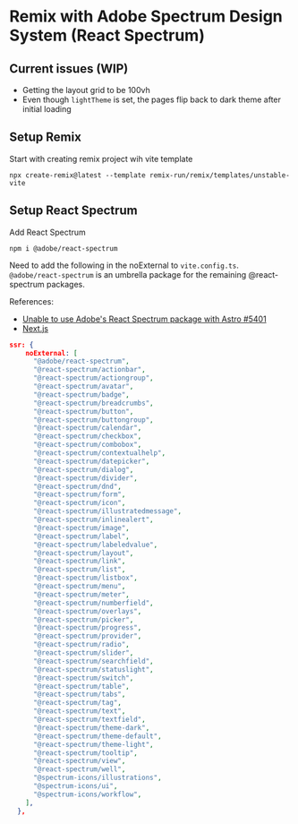 # Remix with Adobe Spectrum Design System (React Spectrum)

## Current issues (WIP)

- Getting the layout grid to be 100vh
- Even though `lightTheme` is set, the pages flip back to dark theme after initial loading

## Setup Remix

Start with creating remix project wih vite template

```shell
npx create-remix@latest --template remix-run/remix/templates/unstable-vite
```

## Setup React Spectrum

Add React Spectrum

```shell
npm i @adobe/react-spectrum
```

Need to add the following in the noExternal to `vite.config.ts`. `@adobe/react-spectrum` is an umbrella package for the remaining @react-spectrum packages.

References:

- [Unable to use Adobe's React Spectrum package with Astro
  #5401](https://github.com/adobe/react-spectrum/issues/5401#issuecomment-1815445715)
- [Next.js](https://react-spectrum.adobe.com/react-spectrum/ssr.html#nextjs)

```json
ssr: {
    noExternal: [
      "@adobe/react-spectrum",
      "@react-spectrum/actionbar",
      "@react-spectrum/actiongroup",
      "@react-spectrum/avatar",
      "@react-spectrum/badge",
      "@react-spectrum/breadcrumbs",
      "@react-spectrum/button",
      "@react-spectrum/buttongroup",
      "@react-spectrum/calendar",
      "@react-spectrum/checkbox",
      "@react-spectrum/combobox",
      "@react-spectrum/contextualhelp",
      "@react-spectrum/datepicker",
      "@react-spectrum/dialog",
      "@react-spectrum/divider",
      "@react-spectrum/dnd",
      "@react-spectrum/form",
      "@react-spectrum/icon",
      "@react-spectrum/illustratedmessage",
      "@react-spectrum/inlinealert",
      "@react-spectrum/image",
      "@react-spectrum/label",
      "@react-spectrum/labeledvalue",
      "@react-spectrum/layout",
      "@react-spectrum/link",
      "@react-spectrum/list",
      "@react-spectrum/listbox",
      "@react-spectrum/menu",
      "@react-spectrum/meter",
      "@react-spectrum/numberfield",
      "@react-spectrum/overlays",
      "@react-spectrum/picker",
      "@react-spectrum/progress",
      "@react-spectrum/provider",
      "@react-spectrum/radio",
      "@react-spectrum/slider",
      "@react-spectrum/searchfield",
      "@react-spectrum/statuslight",
      "@react-spectrum/switch",
      "@react-spectrum/table",
      "@react-spectrum/tabs",
      "@react-spectrum/tag",
      "@react-spectrum/text",
      "@react-spectrum/textfield",
      "@react-spectrum/theme-dark",
      "@react-spectrum/theme-default",
      "@react-spectrum/theme-light",
      "@react-spectrum/tooltip",
      "@react-spectrum/view",
      "@react-spectrum/well",
      "@spectrum-icons/illustrations",
      "@spectrum-icons/ui",
      "@spectrum-icons/workflow",
    ],
  },
```
